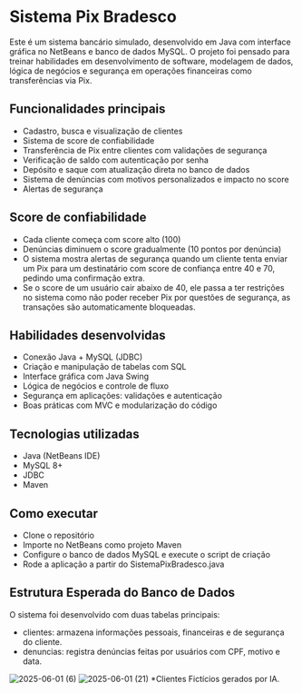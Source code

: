 # Sistema Pix Bradesco

Este é um sistema bancário simulado, desenvolvido em Java com interface gráfica no NetBeans e banco de dados MySQL.
O projeto foi pensado para treinar habilidades em desenvolvimento de software, modelagem de dados, lógica de negócios e segurança em operações financeiras como transferências via Pix.

##  Funcionalidades principais

- Cadastro, busca e visualização de clientes
- Sistema de score de confiabilidade
- Transferência de Pix entre clientes com validações de segurança
- Verificação de saldo com autenticação por senha
- Depósito e saque com atualização direta no banco de dados
- Sistema de denúncias com motivos personalizados e impacto no score
- Alertas de segurança
  
## Score de confiabilidade

- Cada cliente começa com score alto (100)
- Denúncias diminuem o score gradualmente (10 pontos por denúncia)
- O sistema mostra alertas de segurança quando um cliente tenta enviar um Pix para um destinatário com score de confiança entre 40 e 70, pedindo uma confirmação extra. 
- Se o score de um usuário cair abaixo de 40, ele passa a ter restrições no sistema como não poder receber Pix por questões de segurança, as transações são automaticamente bloqueadas. 

## Habilidades desenvolvidas

- Conexão Java + MySQL (JDBC)
- Criação e manipulação de tabelas com SQL
- Interface gráfica com Java Swing
- Lógica de negócios e controle de fluxo
- Segurança em aplicações: validações e autenticação
- Boas práticas com MVC e modularização do código

## Tecnologias utilizadas

- Java (NetBeans IDE)
- MySQL 8+
- JDBC
- Maven

## Como executar

- Clone o repositório
- Importe no NetBeans como projeto Maven
- Configure o banco de dados MySQL e execute o script de criação
- Rode a aplicação a partir do SistemaPixBradesco.java

## Estrutura Esperada do Banco de Dados
O sistema foi desenvolvido com duas tabelas principais:

- clientes: armazena informações pessoais, financeiras e de segurança do cliente.
- denuncias: registra denúncias feitas por usuários com CPF, motivo e data.

![2025-06-01 (6)](https://github.com/user-attachments/assets/995bfffc-1e93-4cd8-9b4c-0b911c0b990a) ![2025-06-01 (21)](https://github.com/user-attachments/assets/5bf50a7b-1495-467d-8eb3-3d6d86a19876) *Clientes Fictícios gerados por IA.





